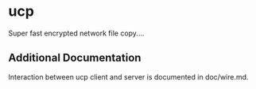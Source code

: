 # ucp
Super fast encrypted network file copy....

## Additional Documentation

Interaction between ucp client and server is documented in doc/wire.md.  
